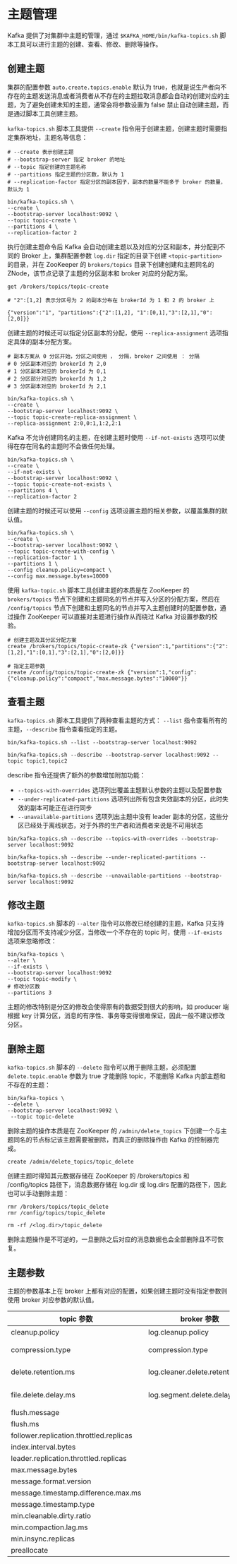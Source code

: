 # 主题管理

Kafka 提供了对集群中主题的管理，通过 `$KAFKA_HOME/bin/kafka-topics.sh` 脚本工具可以进行主题的创建、查看、修改、删除等操作。

## 创建主题

集群的配置参数 `auto.create.topics.enable` 默认为 true，也就是说生产者向不存在的主题发送消息或者消费者从不存在的主题拉取消息都会自动的创建对应的主题，为了避免创建未知的主题，通常会将参数设置为 false 禁止自动创建主题，而是通过脚本工具创建主题。

`kafka-topics.sh` 脚本工具提供 `--create` 指令用于创建主题，创建主题时需要指定集群地址，主题名等信息：
```shell
# --create 表示创建主题
# --bootstrap-server 指定 broker 的地址
# --topic 指定创建的主题名称
# --partitions 指定主题的分区数，默认为 1
# --replication-factor 指定分区的副本因子，副本的数量不能多于 broker 的数量，默认为 1

bin/kafka-topics.sh \
--create \
--bootstrap-server localhost:9092 \
--topic topic-create \
--partitions 4 \
--replication-factor 2
```
执行创建主题命令后 Kafka 会自动创建主题以及对应的分区和副本，并分配到不同的 Broker 上，集群配置参数 `log.dir` 指定的目录下创建 `<topic-partition>` 的目录，并在 ZooKeeper 的 `brokers/topics` 目录下创建创建和主题同名的 ZNode，该节点记录了主题的分区副本和 broker 对应的分配方案。
```shell
get /brokers/topics/topic-create

# "2":[1,2] 表示分区号为 2 的副本分布在 brokerId 为 1 和 2 的 broker 上

{"version":"1", "partitions":{"2":[1,2], "1":[0,1],"3":[2,1],"0":[2,0]}}
```
创建主题的时候还可以指定分区副本的分配，使用 `--replica-assignment` 选项指定具体的副本分配方案。
```shell
# 副本方案从 0 分区开始，分区之间使用 ， 分隔，broker 之间使用 ： 分隔
# 0 分区副本对应的 brokerId 为 2,0
# 1 分区副本对应的 brokerId 为 0,1
# 2 分区部分对应的 brokerId 为 1,2
# 3 分区副本对应的 brokerId 为 2,1

bin/kafka-topics.sh \
--create \
--bootstrap-server localhost:9092 \
--topic topic-create-replica-assignment \
--replica-assignment 2:0,0:1,1:2,2:1
```
Kafka 不允许创建同名的主题，在创建主题时使用 `--if-not-exists` 选项可以使得在存在同名的主题时不会做任何处理。
```shell
bin/kafka-topics.sh \
--create \
--if-not-exists \
--bootstrap-server localhost:9092 \
--topic topic-create-not-exists \
--partitions 4 \
--replication-factor 2
```
创建主题的时候还可以使用 `--config` 选项设置主题的相关参数，以覆盖集群的默认值。
```shell
bin/kafka-topics.sh \
--create \
--bootstrap-server localhost:9092 \
--topic topic-create-with-config \
--replication-factor 1 \
--partitions 1 \
--config cleanup.policy=compact \
--config max.message.bytes=10000
```
使用 `kafka-topic.sh` 脚本工具创建主题的本质是在 ZooKeeper 的 `brokers/topics` 节点下创建和主题同名的节点并写入分区的分配方案，然后在 `/config/topics` 节点下创建和主题同名的节点并写入主题创建时的配置参数，通过操作 ZooKeeper 可以直接对主题进行操作从而绕过 Kafka 对设置参数的校验。
```shell
# 创建主题及其分区分配方案
create /brokers/topics/topic-create-zk {"version":1,"partitions":{"2":[1,2],"1":[0,1],"3":[2,1],"0":[2,0]}}

# 指定主题参数
create /config/topics/topic-create-zk {"version":1,"config":{"cleanup.policy":"compact","max.message.bytes":"10000"}}
```
## 查看主题

`kafka-topics.sh` 脚本工具提供了两种查看主题的方式： `--list` 指令查看所有的主题，`--describe` 指令查看指定的主题。
```shell
bin/kafka-topics.sh --list --bootstrap-server localhost:9092 

bin/kafka-topics.sh --describe --bootstrap-server localhost:9092 --topic topic1,topic2
```
describe 指令还提供了额外的参数增加附加功能：
- `--topics-with-overrides` 选项列出覆盖主题默认参数的主题以及配置参数
- `--under-replicated-partitions` 选项列出所有包含失效副本的分区，此时失效的副本可能正在进行同步
- `--unavailable-partitions` 选项列出主题中没有 leader 副本的分区，这些分区已经处于离线状态，对于外界的生产者和消费者来说是不可用状态
```shell
bin/kafka-topics.sh --describe --topics-with-overrides --bootstrap-server localhost:9092 

bin/kafka-topics.sh --describe --under-replicated-partitions --bootstrap-server localhost:9092

bin/kafka-topics.sh --describe --unavailable-partitions --bootstrap-server localhost:9092
```
## 修改主题
`kafka-topics.sh` 脚本的 `--alter` 指令可以修改已经创建的主题，Kafka 只支持增加分区而不支持减少分区，当修改一个不存在的 topic 时，使用 `--if-exists` 选项来忽略修改：
```shell
bin/kafka-topics \
--alter \
--if-exists \
--bootstrap-server localhost:9092 
--topic topic-modify \
# 修改分区数
--partitions 3
```
主题的修改特别是分区的修改会使得原有的数据受到很大的影响，如 producer 端根据 key 计算分区，消息的有序性、事务等变得很难保证，因此一般不建议修改分区。
## 删除主题
```kafka-topics.sh``` 脚本的 `--delete` 指令可以用于删除主题，必须配置 ```delete.topic.enable``` 参数为 true 才能删除 topic，不能删除 Kafka 内部主题和不存在的主题：
```shell
bin/kafka-topics \
--delete \
--bootstrap-server localhost:9092 \
 --topic topic-delete
```
删除主题的操作本质是在 ZooKeeper 的 `/admin/delete_topics` 下创建一个与主题同名的节点标记该主题需要被删除，而真正的删除操作由 Kafka 的控制器完成。
```shell
create /admin/delete_topics/topic_delete
```
创建主题时得知其元数据存储在 ZooKeeper 的 /brokers/topics 和 /config/topics 路径下，消息数据存储在 log.dir 或 log.dirs 配置的路径下，因此也可以手动删除主题：
```shell
rmr /brokers/topics/topic_delete
rmr /config/topics/topic_delete

rm -rf /<log.dir>/topic_delete
```
删除主题操作是不可逆的，一旦删除之后对应的消息数据也会全部删除且不可恢复。

## 主题参数



主题的参数基本上在 broker 上都有对应的配置，如果创建主题时没有指定参数则使用 broker 对应参数的默认值。

|topic 参数|broker 参数|默认值|含义|
|-|-|-|-|
|cleanup.policy|log.cleanup.policy|delete|日志压缩策略，可选 delete 和 compact|
|compression.type|compression.type|producer|消息压缩类型，可选 producer,uncompressed,snappy,lz4,gzip|
|delete.retention.ms|log.cleaner.delete.retention.ms|86400000(1天)|被标识为删除的数据保留的时间|
|file.delete.delay.ms|log.segment.delete.delay.ms|60000(1 分钟)|清理文件之前等待的时间|
|flush.message||||
|flush.ms||||
|follower.replication.throttled.replicas||||
|index.interval.bytes||||
|leader.replication.throttled.replicas||||
|max.message.bytes||||
|message.format.version||||
|message.timestamp.difference.max.ms||||
|message.timestamp.type||||
|min.cleanable.dirty.ratio||||
|min.compaction.lag.ms||||
|min.insync.replicas||||
|preallocate||||